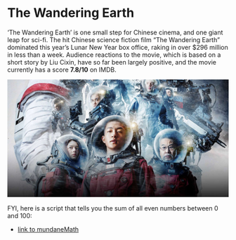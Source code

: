 # The Wandering Earth

‘The Wandering Earth’ is one small step for Chinese cinema, and one giant leap for sci-fi. The hit Chinese science fiction film “The Wandering Earth” dominated this year’s Lunar New Year box office, raking in over $296 million in less than a week. Audience reactions to the movie, which is based on a short story by Liu Cixin, have so far been largely positive, and the movie currently has a score **7.8/10** on IMDB.

![Image of Poster](poster.jpg)

FYI, here is a script that tells you the sum of all even numbers between 0 and 100:
- [link to mundaneMath](mundaneMath.py)

